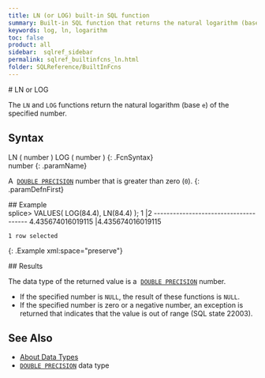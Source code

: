 ```yaml
---
title: LN (or LOG) built-in SQL function
summary: Built-in SQL function that returns the natural logarithm (base e) of a number
keywords: log, ln, logarithm
toc: false
product: all
sidebar:  sqlref_sidebar
permalink: sqlref_builtinfcns_ln.html
folder: SQLReference/BuiltInFcns
---
```

<section>
<div class="TopicContent" data-swiftype-index="true" markdown="1">
# LN or LOG

The `LN` and `LOG` functions return the natural logarithm (base `e`) of
the specified number.

## Syntax

<div class="fcnWrapperWide" markdown="1">
    LN ( number )
    LOG ( number )
{: .FcnSyntax}

</div>
<div class="paramList" markdown="1">
number
{: .paramName}

A &nbsp;[`DOUBLE PRECISION`](sqlref_datatypes_doubleprecision.html) number
that is greater than zero (`0`).
{: .paramDefnFirst}

</div>
## Example

<div class="preWrapper" markdown="1">
    splice> VALUES( LOG(84.4), LN(84.4) );
    1                  |2
    --------------------------------------
    4.435674016019115  |4.435674016019115
    
    1 row selected
{: .Example xml:space="preserve"}

</div>
## Results

The data type of the returned value is a &nbsp;[`DOUBLE
PRECISION`](sqlref_datatypes_doubleprecision.html) number.

* If the specified number is `NULL`, the result of these functions is
  `NULL`.
* If the specified number is zero or a negative number, an exception is
  returned that indicates that the value is out of range (SQL state
  22003).

## See Also

* [About Data Types](sqlref_datatypes_numerictypes.html)
* [`DOUBLE PRECISION`](sqlref_datatypes_doubleprecision.html) data type

</div>
</section>


